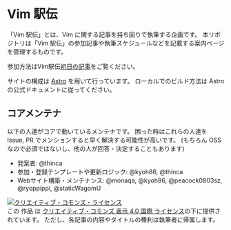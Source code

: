 # Vim 駅伝

「Vim 駅伝」とは、Vim に関する記事を持ち回りで執筆する企画です。
本リポジトリは「Vim 駅伝」の参加記事や執筆スケジュールなどを記載する案内ページを管理するものです。

参加方法はVim駅伝[初日の記事](https://thinca.hatenablog.com/entry/vim-ekiden-is-launched)をご覧ください。

サイトの構成は [Astro](https://astro.build) を用いて行っています。
ローカルでのビルド方法は Astro の公式ドキュメントに従ってください。

## コアメンテナ

以下の人達がコアで動いているメンテナです。
困った時はこれらの人達を Issue, PR でメンションすると早く解決する可能性が高いです。
(もちろん OSS なので必須ではないし、他の人が回答・決定することもあります)

- 発案者: @thinca
- 参加・登録テンプレートや更新ロジック: @kyoh86, @thinca
- Webサイト構築・メンテナンス: @monaqa, @kyoh86, @peacock0803sz, @ryoppippi, @staticWagomU

<a rel="license" href="http://creativecommons.org/licenses/by/4.0/"><img alt="クリエイティブ・コモンズ・ライセンス" style="border-width:0" src="https://i.creativecommons.org/l/by/4.0/88x31.png" /></a><br />この 作品 は <a rel="license" href="http://creativecommons.org/licenses/by/4.0/">クリエイティブ・コモンズ 表示 4.0 国際 ライセンス</a>の下に提供されています。
ただし、各記事の内容やタイトルの権利は執筆者に帰属します。
